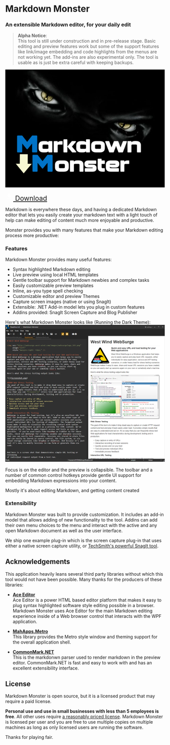 # Markdown Monster
### An extensible Markdown editor, for your daily edit

> **Alpha Notice**:  
> This tool is still under construction and in pre-release stage. Basic editing and preview features work but some of the support features like link/image embedding and code highlights from the menus are not working yet. The add-ins are also experimental only. The tool is usable as is just be extra careful with keeping backups.

![](Art/MarkdownMonster.png)


<a href="http://markdownmonster.west-wind.com/" 
   class="btn btn-lg btn-primary" style="margin: 20px 0; font-size: 16pt;">
<svg style="width:25px;height:25px;" viewBox="0 0 25 25">
    <path fill="#ffffff" d="M5,20H19V18H5M19,9H15V3H9V9H5L12,16L19,9Z" />
</svg>  Download</a>


Markdown is everywhere these days, and having a dedicated Markdown editor that lets you easily create your markdown text with a light touch of help can make editing of content much more enjoyable and productive.

Monster provides you with many features that make your Markdown editing process more productive:

### Features
Markdown Monster provides many useful features:

* Syntax highlighted Markdown editing
* Live preview using local HTML templates
* Gentle toolbar support for Markdown newbies and complex tasks
* Easily customizable preview templates
* Inline, as-you type spell checking
* Customizable editor and preview Themes
* Capture screen images (native or using SnagIt)
* Extensible: .NET Add-in model lets you plug in custom features
* Addins provided: SnagIt Screen Capture and Blog Publisher

Here's what Markdown Monster looks like (Running the Dark Theme):
![Markdown Monster Screen Shot](ScreenShot.png)

Focus is on the editor and the preview is collapsible. The toolbar and a number of common control hotkeys provide gentle UI support for embedding Markdown expressions into your content.

Mostly it's about editing Markdown, and getting content created

### Extensibility
Markdown Monster was built to provide customization. It includes an add-in model that allows adding of new functionality to the tool. Addins can add their own menu choices to the menu and interact with the active and any open Markdown document as well as the user interface. 

We ship one example plug-in which is the screen capture plug-in that uses either a native screen capture utility, or [TechSmith's powerful SnagIt tool](https://www.techsmith.com/snagit.html).


## Acknowledgements
This application heavily leans several third party libraries without which this tool would not have been possible. Many thanks for the producers of these libraries:

* **[Ace Editor](https://ace.c9.io)**  
Ace Editor is a power HTML based editor platform that makes it easy to plug syntax highlighted software style editing possible in a browser. Markdown Monster uses Ace Editor for the main Markdown editing experience inside of a Web browser control that interacts with the WPF application.

* **[MahApps.Metro](http://mahapps.com/)**  
This library provides the Metro style window and theming support for the overall application shell.

* **[CommonMark.NET](https://github.com/Knagis/CommonMark.NET)**  
This is the markdonwn parser used to render markdown in the preview editor. CommonMark.NET is fast and easy to work with and has an excellent extensibility interface.

## License
Markdown Monster is open source, but it is a licensed product that may require a paid license.

**Personal use and use in small businesses with less than 5 employees is free**. All other uses require [a reasonably priced license](http://store.west-wind.com/product/MARKDOWN_MONSTER). Markdown Monster is licensed per user and you are free to use multiple copies on multiple machines as long as only licensed users are running the software.

Thanks for playing fair.
